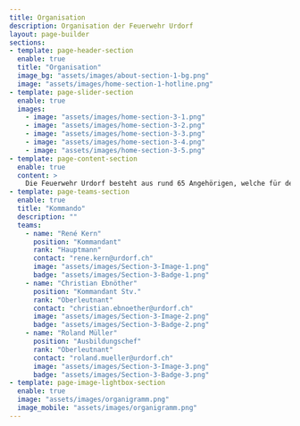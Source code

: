 ```yaml
---
title: Organisation
description: Organisation der Feuerwehr Urdorf
layout: page-builder
sections:
- template: page-header-section
  enable: true
  title: "Organisation"
  image_bg: "assets/images/about-section-1-bg.png"
  image: "assets/images/home-section-1-hotline.png"
- template: page-slider-section
  enable: true
  images:
    - image: "assets/images/home-section-3-1.png"
    - image: "assets/images/home-section-3-2.png"
    - image: "assets/images/home-section-3-3.png"
    - image: "assets/images/home-section-3-4.png"
    - image: "assets/images/home-section-3-5.png"
- template: page-content-section
  enable: true
  content: >
    Die Feuerwehr Urdorf besteht aus rund 65 Angehörigen, welche für den Schutz und die Sicherheit der Gemeinde Urdorf rund um die Uhr zur Verfügung steht.
- template: page-teams-section
  enable: true
  title: "Kommando"
  description: ""
  teams:
    - name: "René Kern"
      position: "Kommandant"
      rank: "Hauptmann"
      contact: "rene.kern@urdorf.ch"
      image: "assets/images/Section-3-Image-1.png"
      badge: "assets/images/Section-3-Badge-1.png"
    - name: "Christian Ebnöther"
      position: "Kommandant Stv."
      rank: "Oberleutnant"
      contact: "christian.ebnoether@urdorf.ch"
      image: "assets/images/Section-3-Image-2.png"
      badge: "assets/images/Section-3-Badge-2.png"
    - name: "Roland Müller"
      position: "Ausbildungschef"
      rank: "Oberleutnant"
      contact: "roland.mueller@urdorf.ch"
      image: "assets/images/Section-3-Image-3.png"
      badge: "assets/images/Section-3-Badge-3.png"
- template: page-image-lightbox-section
  enable: true
  image: "assets/images/organigramm.png"
  image_mobile: "assets/images/organigramm.png"
---
```

